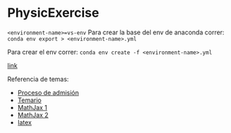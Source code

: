 # PhysicExercise

`<environment-name>=vs-env`
Para crear la base del env de anaconda correr:
`conda env export > <environment-name>.yml`

Para crear el env correr:
`conda env create -f <environment-name>.yml`

[link](https://stackoverflow.com/questions/31684375/automatically-create-requirements-txt)

Referencia de temas:

- [Proceso de admisión](http://posgrado.fisica.unam.mx/Proceso_de_Admision#:~:text=El%20examen%20de%20admisi%C3%B3n%20a%20los%20programas%20de,un%20examen%20oral%20frente%20al%20comit%C3%A9%20de%20admisi%C3%B3n.)
- [Temario](http://posgrado.fisica.unam.mx/node/TemariosAdmision)
- [MathJax 1](https://www.camartinezbu.com/posts/la-guia-definitiva-para-escribir-ecuaciones-en-jupyter/)
- [MathJax 2](https://onemathematicalcat.org//MathJaxDocumentation/TeXSyntax.htm)
- [latex](https://manualdelatex.com/simbolos)
